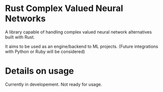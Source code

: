 # Rust Complex Valued Neural Networks
A library capable of handling complex valued neural network alternatives built with Rust.

It aims to be used as an engine/backend to ML projects. (Future integrations with Python or Ruby will be considered)

# Details on usage
Currently in developement. Not ready for usage.
